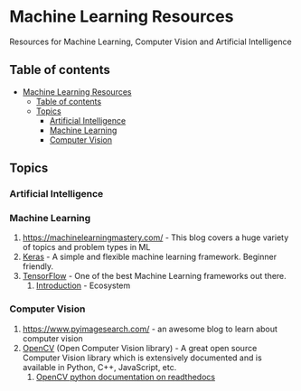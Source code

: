 # Machine Learning Resources

Resources for Machine Learning, Computer Vision and Artificial Intelligence

## Table of contents

- [Machine Learning Resources](#machine-learning-resources)
  - [Table of contents](#table-of-contents)
  - [Topics](#Topics)
    - [Artificial Intelligence](#artificial-intelligence)
    - [Machine Learning](#machine-learning)
    - [Computer Vision](#computer-vision)

## Topics

### Artificial Intelligence

### Machine Learning

1. https://machinelearningmastery.com/ - This blog covers a huge variety of topics and problem types in ML
2. [Keras](https://keras.io/) - A simple and flexible machine learning framework. Beginner friendly.
3. [TensorFlow](https://www.tensorflow.org/) - One of the best Machine Learning frameworks out there.
   1. [Introduction](https://www.tensorflow.org/learn) - Ecosystem

### Computer Vision

1. https://www.pyimagesearch.com/ - an awesome blog to learn about computer vision
2. [OpenCV](https://docs.opencv.org/4.3.0/) (Open Computer Vision library) - A great open source Computer Vision library which is extensively documented and is available in Python, C++, JavaScript, etc.
   1. [OpenCV python documentation on readthedocs](https://opencv-python-tutroals.readthedocs.io/en/latest/py_tutorials/py_tutorials.html)
